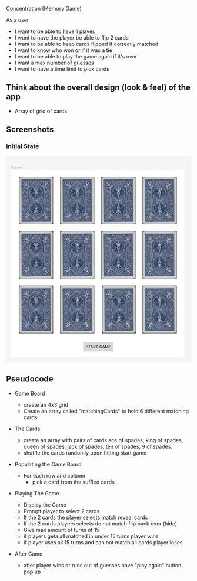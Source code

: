 Concentration (Memory Game)

As a user
- I want to be able to have 1 player.
- I want to have the player be able to flip 2 cards
- I want to be able to keep cards flipped if correctly matched
- I want to know who won or if it was a tie
- I want to be able to play the game again if it's over
- I want a max number of guesses
- I want to have a time limit to pick cards

## Think about the  overall design (look & feel) of the app

- Array of grid of cards

## Screenshots
### Initial State
![Alt text](images/Wireframe.png)


## Pseudocode

- Game Board
    - create an 4x3 grid
    - Create an array called "matchingCards" to hold 6 different matching cards
    

- The Cards
    - create an array with pairs of cards ace of spades, king of spades, queen of    spades, jack of spades, ten of spades, 9 of spades.
    - shuffle the cards randomly upon hitting start game

- Populating the Game Board
    - For each row and column
        - pick a card from the suffled cards

- Playing The Game
    - Display the Game
    - Prompt player to select 2 cards
    - If the 2 cards the player selects match reveal cards
    - If the 2 cards players selects do not match flip back over (hide)
    - Give max amount of turns of 15
    - if players geta all matched in under 15 turns player wins
    - if player uses all 15 turns and can not match all cards player loses

- After Game
    - after player wins or runs out of guesses have "play again" button pop up

